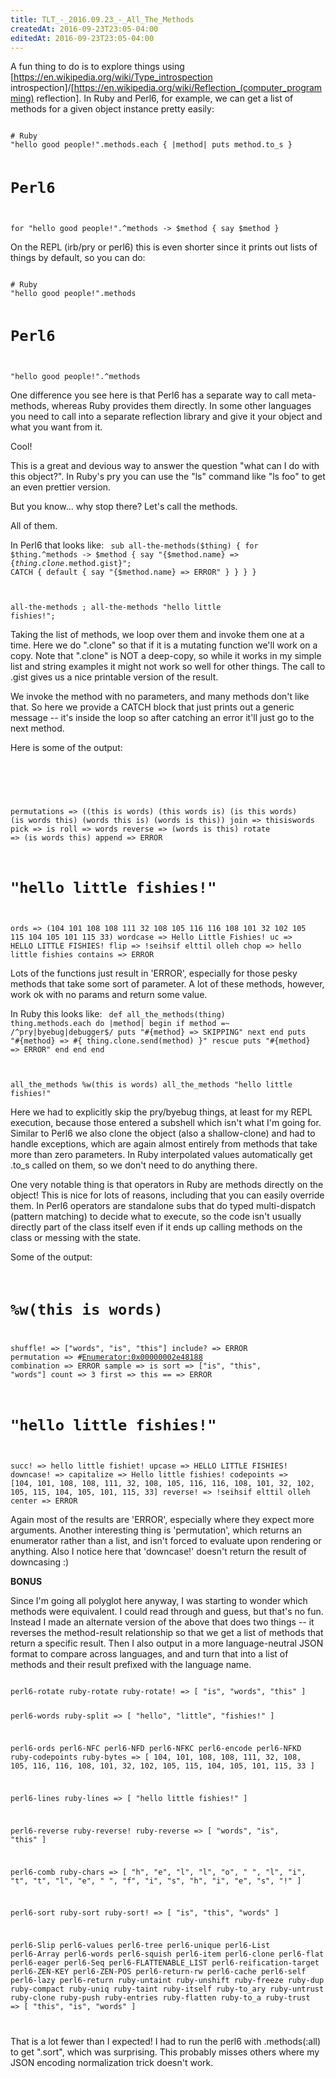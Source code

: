 ```yaml
---
title: TLT_-_2016.09.23_-_All_The_Methods
createdAt: 2016-09-23T23:05-04:00
editedAt: 2016-09-23T23:05-04:00
---
```


A fun thing to do is to explore things using [https://en.wikipedia.org/wiki/Type_introspection introspection]/[https://en.wikipedia.org/wiki/Reflection_(computer_programming) reflection]. In Ruby and Perl6, for example, we can get a list of methods for a given object instance pretty easily:

<code>
# Ruby
"hello good people!".methods.each { |method| puts method.to_s }

# Perl6
for "hello good people!".^methods -> $method { say $method }
</code>

On the REPL (irb/pry or perl6) this is even shorter since it prints out lists of things by default, so you can do:

<code>
# Ruby
"hello good people!".methods

# Perl6
"hello good people!".^methods
</code>

One difference you see here is that Perl6 has a separate way to call meta-methods, whereas Ruby provides them directly. In some other languages you need to call into a separate reflection library and give it your object and what you want from it.

Cool!

This is a great and devious way to answer the question "what can I do with this object?". In Ruby's pry you can use the "ls" command like "ls foo" to get an even prettier version.

But you know... why stop there? Let's call the methods.

All of them.

In Perl6 that looks like:
<code>
sub all-the-methods($thing) {
  for $thing.^methods -> $method {
    say "{$method.name} => {$thing.clone.$method.gist}";
    CATCH { default { say "{$method.name} => ERROR" } }
  }
}

all-the-methods <this is words>;
all-the-methods "hello little fishies!";
</code>

Taking the list of methods, we loop over them and invoke them one at a time. Here we do ".clone" so that if it is a mutating function we'll work on a copy. Note that ".clone" is NOT a deep-copy, so while it works in my simple list and string examples it might not work so well for other things. The call to .gist gives us a nice printable version of the result.

We invoke the method with no parameters, and many methods don't like that. So here we provide a CATCH block that just prints out a generic message -- it's inside the loop so after catching an error it'll just go to the next method.

Here is some of the output:
<code>
# <this is words>
permutations => ((this is words) (this words is) (is this words) (is words this) (words this is) (words is this))
join => thisiswords
pick => is
roll => words
reverse => (words is this)
rotate => (is words this)
append => ERROR

# "hello little fishies!"
ords => (104 101 108 108 111 32 108 105 116 116 108 101 32 102 105 115 104 105 101 115 33)
wordcase => Hello Little Fishies!
uc => HELLO LITTLE FISHIES!
flip => !seihsif elttil olleh
chop => hello little fishies
contains => ERROR
</code>

Lots of the functions just result in 'ERROR', especially for those pesky methods that take some sort of parameter. A lot of these methods, however, work ok with no params and return some value.

In Ruby this looks like:
<code>
def all_the_methods(thing)
  thing.methods.each do |method|
    begin
      if method =~ /^pry|byebug|debugger$/
        puts "#{method} => SKIPPING"
        next
      end
      puts "#{method} => #{ thing.clone.send(method) }"
    rescue
      puts "#{method} => ERROR"
    end
  end
end

all_the_methods %w(this is words)
all_the_methods "hello little fishies!"
</code>

Here we had to explicitly skip the pry/byebug things, at least for my REPL execution, because those entered a subshell which isn't what I'm going for. Similar to Perl6 we also clone the object (also a shallow-clone) and had to handle exceptions, which are again almost entirely from methods that take more than zero parameters. In Ruby interpolated values automatically get .to_s called on them, so we don't need to do anything there.

One very notable thing is that operators in Ruby are methods directly on the object! This is nice for lots of reasons, including that you can easily override them. In Perl6 operators are standalone subs that do typed multi-dispatch (pattern matching) to decide what to execute, so the code isn't usually directly part of the class itself even if it ends up calling methods on the class or messing with the state.

Some of the output:
<code>
# %w(this is words)
shuffle! => ["words", "is", "this"]
include? => ERROR
permutation => #<Enumerator:0x00000002e48188>
combination => ERROR
sample => is
sort => ["is", "this", "words"]
count => 3
first => this
== => ERROR

# "hello little fishies!"
succ! => hello little fishiet!
upcase => HELLO LITTLE FISHIES!
downcase! => 
capitalize => Hello little fishies!
codepoints => [104, 101, 108, 108, 111, 32, 108, 105, 116, 116, 108, 101, 32, 102, 105, 115, 104, 105, 101, 115, 33]
reverse! => !seihsif elttil olleh
center => ERROR
</code>

Again most of the results are 'ERROR', especially where they expect more arguments. Another interesting thing is 'permutation', which returns an enumerator rather than a list, and isn't forced to evaluate upon rendering or anything. Also I notice here that 'downcase!' doesn't return the result of downcasing :)

<b>BONUS</b>

Since I'm going all polyglot here anyway, I was starting to wonder which methods were equivalent. I could read through and guess, but that's no fun. Instead I made an alternate version of the above that does two things -- it reverses the method-result relationship so that we get a list of methods that return a specific result. Then I also output in a more language-neutral JSON format to compare across languages, and and turn that into a list of methods and their result prefixed with the language name.

<code>
perl6-rotate ruby-rotate ruby-rotate! => [ "is", "words", "this" ]

perl6-words ruby-split => [ "hello", "little", "fishies!" ]

perl6-ords perl6-NFC perl6-NFD perl6-NFKC perl6-encode perl6-NFKD ruby-codepoints ruby-bytes => [
  104, 101, 108, 108, 111, 32, 108, 105, 116, 116, 108, 101, 32, 102, 105, 115, 104, 105, 101, 115, 33
]

perl6-lines ruby-lines => [ "hello little fishies!" ]

perl6-reverse ruby-reverse! ruby-reverse => [ "words", "is", "this" ]

perl6-comb ruby-chars => [
  "h", "e", "l", "l", "o", " ", "l", "i", "t", "t", "l", "e", " ",
  "f", "i", "s", "h", "i", "e", "s", "!"
]

perl6-sort ruby-sort ruby-sort! => [ "is", "this", "words" ]

perl6-Slip perl6-values perl6-tree perl6-unique perl6-List perl6-Array
perl6-words perl6-squish perl6-item perl6-clone perl6-flat perl6-eager
perl6-Seq perl6-FLATTENABLE_LIST perl6-reification-target perl6-ZEN-KEY
perl6-ZEN-POS perl6-return-rw perl6-cache perl6-self perl6-lazy perl6-return
ruby-untaint ruby-unshift ruby-freeze ruby-dup ruby-compact ruby-uniq
ruby-taint ruby-itself ruby-to_ary ruby-untrust ruby-clone ruby-push
ruby-entries ruby-flatten ruby-to_a ruby-trust => [
  "this", "is", "words"
]

</code>

That is a lot fewer than I expected! I had to run the perl6 with .methods(:all) to get ".sort", which was surprising. This probably misses others where my JSON encoding normalization trick doesn't work.



